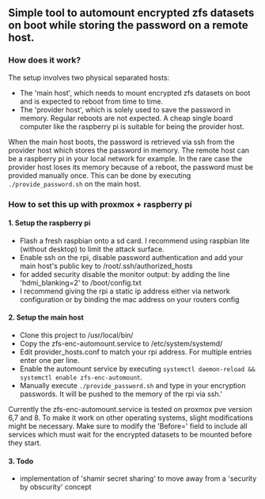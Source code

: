 ## Simple tool to automount encrypted zfs datasets on boot while storing the password on a remote host.

### How does it work?
The setup involves two physical separated hosts:
- The 'main host', which needs to mount encrypted zfs datasets on boot and is expected to reboot from time to time.
- The 'provider host', which is solely used to save the password in memory. Regular reboots are not expected. A cheap single board computer like the raspberry pi is suitable for being the provider host.

When the main host boots, the password is retrieved via ssh from the provider host which stores the password in memory. The remote host can be a raspberry pi in your local network for example. In the rare case the provider host loses its memory because of a reboot, the password must be provided manually once. This can be done by executing `./provide_password.sh` on the main host.

### How to set this up with proxmox + raspberry pi
#### 1. Setup the raspberry pi
- Flash a fresh raspbian onto a sd card. I recommend using raspbian lite (without desktop) to limit the attack surface.
- Enable ssh on the rpi, disable password authentication and add your main host's public key to /root/.ssh/authorized_hosts
- for added security disable the monitor output: by adding the line 'hdmi_blanking=2' to /boot/config.txt
- I recommend giving the rpi a static ip address either via network configuration or by binding the mac address on your routers config

#### 2. Setup the main host
- Clone this project to /usr/local/bin/ 
- Copy the zfs-enc-automount.service to /etc/system/systemd/
- Edit provider_hosts.conf to match your rpi address. For multiple entries enter one per line.
- Enable the automount service by executing `systemctl daemon-reload && systemctl enable zfs-enc-automount`.
- Manually execute `./provide_password.sh` and type in your encryption passwords. It will be pushed to the memory of the rpi via ssh.'

Currently the zfs-enc-automount.service is tested on proxmox pve version 6,7 and 8. To make it work on other operating systems, slight modifications might be necessary.
Make sure to modify the 'Before=' field to include all services which must wait for the encrypted datasets to be mounted before they start.

#### 3. Todo
- implementation of 'shamir secret sharing' to move away from a 'security by obscurity' concept
